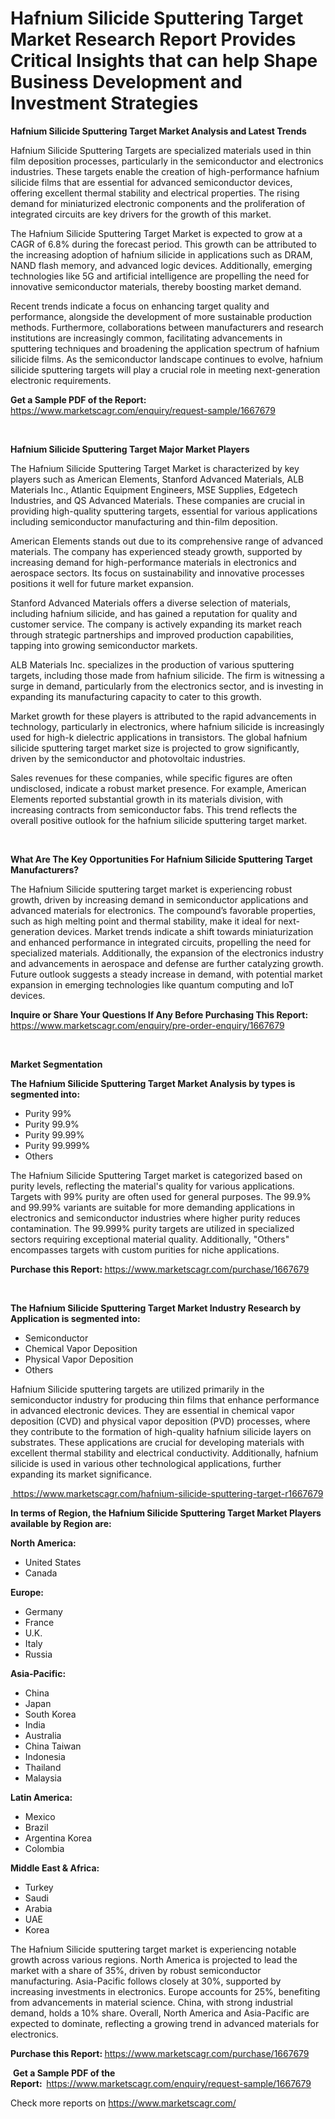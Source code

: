 <p><h1>Hafnium Silicide Sputtering Target Market Research Report Provides Critical Insights that can help Shape Business Development and Investment Strategies</h1></p><p><strong>Hafnium Silicide Sputtering Target Market Analysis and Latest Trends</strong></p>
<p><p>Hafnium Silicide Sputtering Targets are specialized materials used in thin film deposition processes, particularly in the semiconductor and electronics industries. These targets enable the creation of high-performance hafnium silicide films that are essential for advanced semiconductor devices, offering excellent thermal stability and electrical properties. The rising demand for miniaturized electronic components and the proliferation of integrated circuits are key drivers for the growth of this market.</p><p>The Hafnium Silicide Sputtering Target Market is expected to grow at a CAGR of 6.8% during the forecast period. This growth can be attributed to the increasing adoption of hafnium silicide in applications such as DRAM, NAND flash memory, and advanced logic devices. Additionally, emerging technologies like 5G and artificial intelligence are propelling the need for innovative semiconductor materials, thereby boosting market demand.</p><p>Recent trends indicate a focus on enhancing target quality and performance, alongside the development of more sustainable production methods. Furthermore, collaborations between manufacturers and research institutions are increasingly common, facilitating advancements in sputtering techniques and broadening the application spectrum of hafnium silicide films. As the semiconductor landscape continues to evolve, hafnium silicide sputtering targets will play a crucial role in meeting next-generation electronic requirements.</p></p>
<p><strong>Get a Sample PDF of the Report:&nbsp;</strong> <a href="https://www.marketscagr.com/enquiry/request-sample/1667679?utm_campaign=3018&utm_medium=2&utm_source=Github&utm_content=ia&utm_term=08032025&utm_id=hafnium-silicide-sputtering-target">https://www.marketscagr.com/enquiry/request-sample/1667679</a></p>
<p>&nbsp;</p>
<p><strong>Hafnium Silicide Sputtering Target Major Market Players</strong></p>
<p><p>The Hafnium Silicide Sputtering Target Market is characterized by key players such as American Elements, Stanford Advanced Materials, ALB Materials Inc., Atlantic Equipment Engineers, MSE Supplies, Edgetech Industries, and QS Advanced Materials. These companies are crucial in providing high-quality sputtering targets, essential for various applications including semiconductor manufacturing and thin-film deposition.</p><p>American Elements stands out due to its comprehensive range of advanced materials. The company has experienced steady growth, supported by increasing demand for high-performance materials in electronics and aerospace sectors. Its focus on sustainability and innovative processes positions it well for future market expansion.</p><p>Stanford Advanced Materials offers a diverse selection of materials, including hafnium silicide, and has gained a reputation for quality and customer service. The company is actively expanding its market reach through strategic partnerships and improved production capabilities, tapping into growing semiconductor markets.</p><p>ALB Materials Inc. specializes in the production of various sputtering targets, including those made from hafnium silicide. The firm is witnessing a surge in demand, particularly from the electronics sector, and is investing in expanding its manufacturing capacity to cater to this growth.</p><p>Market growth for these players is attributed to the rapid advancements in technology, particularly in electronics, where hafnium silicide is increasingly used for high-k dielectric applications in transistors. The global hafnium silicide sputtering target market size is projected to grow significantly, driven by the semiconductor and photovoltaic industries.</p><p>Sales revenues for these companies, while specific figures are often undisclosed, indicate a robust market presence. For example, American Elements reported substantial growth in its materials division, with increasing contracts from semiconductor fabs. This trend reflects the overall positive outlook for the hafnium silicide sputtering target market.</p></p>
<p>&nbsp;</p>
<p><strong>What Are The Key Opportunities For Hafnium Silicide Sputtering Target Manufacturers?</strong></p>
<p><p>The Hafnium Silicide sputtering target market is experiencing robust growth, driven by increasing demand in semiconductor applications and advanced materials for electronics. The compound’s favorable properties, such as high melting point and thermal stability, make it ideal for next-generation devices. Market trends indicate a shift towards miniaturization and enhanced performance in integrated circuits, propelling the need for specialized materials. Additionally, the expansion of the electronics industry and advancements in aerospace and defense are further catalyzing growth. Future outlook suggests a steady increase in demand, with potential market expansion in emerging technologies like quantum computing and IoT devices.</p></p>
<p><strong>Inquire or Share Your Questions If Any Before Purchasing This Report:</strong> <a href="https://www.marketscagr.com/enquiry/pre-order-enquiry/1667679?utm_campaign=3018&utm_medium=2&utm_source=Github&utm_content=ia&utm_term=08032025&utm_id=hafnium-silicide-sputtering-target">https://www.marketscagr.com/enquiry/pre-order-enquiry/1667679</a></p>
<p>&nbsp;</p>
<p><strong>Market Segmentation</strong></p>
<p><strong>The Hafnium Silicide Sputtering Target Market Analysis by types is segmented into:</strong></p>
<p><ul><li>Purity 99%</li><li>Purity 99.9%</li><li>Purity 99.99%</li><li>Purity 99.999%</li><li>Others</li></ul></p>
<p><p>The Hafnium Silicide Sputtering Target market is categorized based on purity levels, reflecting the material's quality for various applications. Targets with 99% purity are often used for general purposes. The 99.9% and 99.99% variants are suitable for more demanding applications in electronics and semiconductor industries where higher purity reduces contamination. The 99.999% purity targets are utilized in specialized sectors requiring exceptional material quality. Additionally, "Others" encompasses targets with custom purities for niche applications.</p></p>
<p><strong>Purchase this Report:&nbsp;</strong><a href="https://www.marketscagr.com/purchase/1667679?utm_campaign=3018&utm_medium=2&utm_source=Github&utm_content=ia&utm_term=08032025&utm_id=hafnium-silicide-sputtering-target">https://www.marketscagr.com/purchase/1667679</a></p>
<p>&nbsp;</p>
<p><strong>The Hafnium Silicide Sputtering Target Market Industry Research by Application is segmented into:</strong></p>
<p><ul><li>Semiconductor</li><li>Chemical Vapor Deposition</li><li>Physical Vapor Deposition</li><li>Others</li></ul></p>
<p><p>Hafnium Silicide sputtering targets are utilized primarily in the semiconductor industry for producing thin films that enhance performance in advanced electronic devices. They are essential in chemical vapor deposition (CVD) and physical vapor deposition (PVD) processes, where they contribute to the formation of high-quality hafnium silicide layers on substrates. These applications are crucial for developing materials with excellent thermal stability and electrical conductivity. Additionally, hafnium silicide is used in various other technological applications, further expanding its market significance.</p></p>
<p><a href="https://www.marketscagr.com/hafnium-silicide-sputtering-target-r1667679?utm_campaign=3018&utm_medium=2&utm_source=Github&utm_content=ia&utm_term=08032025&utm_id=hafnium-silicide-sputtering-target">&nbsp;https://www.marketscagr.com/hafnium-silicide-sputtering-target-r1667679</a></p>
<p><strong>In terms of Region, the Hafnium Silicide Sputtering Target Market Players available by Region are:</strong></p>
<p>
    <p> <strong> North America: </strong>
        <ul>
            <li>United States</li>
            <li>Canada</li>
        </ul>
        </p> 
    <p> <strong> Europe: </strong>
        <ul>
            <li>Germany</li>
            <li>France</li>
            <li>U.K.</li>
            <li>Italy</li>
            <li>Russia</li>
        </ul>
        </p> 
    <p> <strong> Asia-Pacific: </strong>
        <ul>
            <li>China</li>
            <li>Japan</li>
            <li>South Korea</li>
            <li>India</li>
            <li>Australia</li>
            <li>China Taiwan</li>
            <li>Indonesia</li>
            <li>Thailand</li>
            <li>Malaysia</li>
        </ul>
        </p> 
    <p> <strong> Latin America: </strong>
        <ul>
            <li>Mexico</li>
            <li>Brazil</li>
            <li>Argentina Korea</li>
            <li>Colombia</li>
        </ul>
        </p> 
    <p> <strong> Middle East & Africa: </strong>
        <ul>
            <li>Turkey</li>
            <li>Saudi</li>
            <li>Arabia</li>
            <li>UAE</li>
            <li>Korea</li>
        </ul>
    </p>
    </p>
<p><p>The Hafnium Silicide sputtering target market is experiencing notable growth across various regions. North America is projected to lead the market with a share of 35%, driven by robust semiconductor manufacturing. Asia-Pacific follows closely at 30%, supported by increasing investments in electronics. Europe accounts for 25%, benefiting from advancements in material science. China, with strong industrial demand, holds a 10% share. Overall, North America and Asia-Pacific are expected to dominate, reflecting a growing trend in advanced materials for electronics.</p></p>
<p><strong>Purchase this Report: </strong><a href="https://www.marketscagr.com/purchase/1667679?utm_campaign=3018&utm_medium=2&utm_source=Github&utm_content=ia&utm_term=08032025&utm_id=hafnium-silicide-sputtering-target">https://www.marketscagr.com/purchase/1667679</a></p>
<p>&nbsp;<strong>Get a Sample PDF of the Report:&nbsp;&nbsp;</strong><a href="https://www.marketscagr.com/enquiry/request-sample/1667679?utm_campaign=3018&utm_medium=2&utm_source=Github&utm_content=ia&utm_term=08032025&utm_id=hafnium-silicide-sputtering-target">https://www.marketscagr.com/enquiry/request-sample/1667679</a></p>
<p><strong></strong></p>
<p>Check more reports on <a href="https://www.marketscagr.com/?utm_campaign=3018&utm_medium=2&utm_source=Github&utm_content=ia&utm_term=08032025&utm_id=hafnium-silicide-sputtering-target">https://www.marketscagr.com/</a></p>